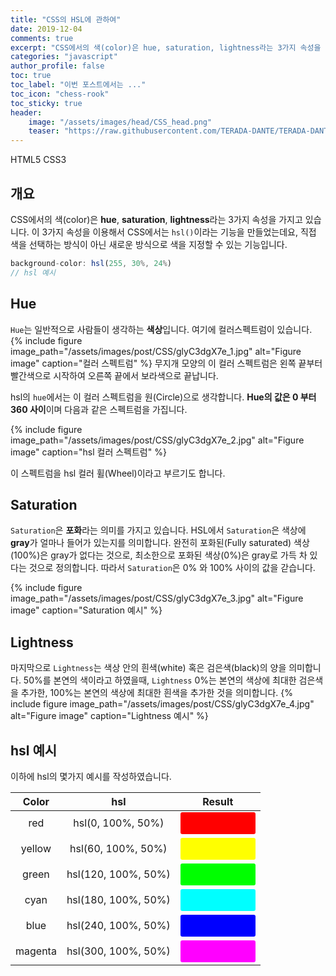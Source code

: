 ```yaml
---
title: "CSS의 HSL에 관하여"
date: 2019-12-04
comments: true
excerpt: "CSS에서의 색(color)은 hue, saturation, lightness라는 3가지 속성을 가지고 있습니다. 이 3가지 속성을 이용해서 CSS에서는 hsl()이라는 기능을 만들었는데요, 직접 색을 선택하는 방식이 아닌 새로운 방식으로 색을 지정할 수 있는 기능입니다."
categories: "javascript"
author_profile: false
toc: true 
toc_label: "이번 포스트에서는 ..." 
toc_icon: "chess-rook"
toc_sticky: true
header:
    image: "/assets/images/head/CSS_head.png"
    teaser: "https://raw.githubusercontent.com/TERADA-DANTE/TERADA-DANTE.github.io/master/_images/teaser/category/CSS.png"
---
```


<!-- glyC3dgX7e -->
<!--Language Button HTML -->
<span><a class="HTML"><i class="fab fa-html5"></i> HTML</a><a class="HTMLVer">5</a></span>  <span><a class="CSS"><i class="fab fa-css3-alt"></i> CSS</a><a class="CSSVer">3</a></span>
<!--Language Button HTML -->
<!-- Main content-->

## 개요
CSS에서의 색(color)은 **hue**, **saturation**, **lightness**라는 3가지 속성을 가지고 있습니다. 이 3가지 속성을 이용해서 CSS에서는 `hsl()`이라는 기능을 만들었는데요, 직접 색을 선택하는 방식이 아닌 새로운 방식으로 색을 지정할 수 있는 기능입니다.

~~~javascript
background-color: hsl(255, 30%, 24%)
// hsl 예시
~~~

## Hue
`Hue`는 일반적으로 사람들이 생각하는 **색상**입니다. 
여기에 컬러스펙트럼이 있습니다. 
{% include figure image_path="/assets/images/post/CSS/glyC3dgX7e_1.jpg" alt="Figure image" caption="컬러 스펙트럼" %}
무지개 모양의 이 컬러 스펙트럼은 왼쪽 끝부터 빨간색으로 시작하여 오른쪽 끝에서 보라색으로 끝납니다. 

hsl의 `hue`에서는 이 컬러 스펙트럼을 원(Circle)으로 생각합니다. **Hue의 값은 0 부터 360 사이**이며 다음과 같은 스펙트럼을 가집니다.

{% include figure image_path="/assets/images/post/CSS/glyC3dgX7e_2.jpg" alt="Figure image" caption="hsl 컬러 스펙트럼" %}

이 스펙트럼을 hsl 컬러 휠(Wheel)이라고 부르기도 합니다.

## Saturation
`Saturation`은 **포화**라는 의미를 가지고 있습니다. HSL에서 `Saturation`은 색상에 **gray**가 얼마나 들어가 있는지를 의미합니다. 완전히 포화된(Fully saturated) 색상(100%)은 gray가 없다는 것으로, 최소한으로 포화된 색상(0%)은 gray로 가득 차 있다는 것으로 정의합니다. 따라서 `Saturation`은 0% 와 100% 사이의 값을 갇습니다.

{% include figure image_path="/assets/images/post/CSS/glyC3dgX7e_3.jpg" alt="Figure image" caption="Saturation 예시" %}

## Lightness
마지막으로 `Lightness`는 색상 안의 흰색(white) 혹은 검은색(black)의 양을 의미합니다. 50%를 본연의 색이라고 하였을때, `Lightness` 0%는 본연의 색상에 최대한 검은색을 추가한, 100%는 본연의 색상에 최대한 흰색을 추가한 것을 의미합니다.
{% include figure image_path="/assets/images/post/CSS/glyC3dgX7e_4.jpg" alt="Figure image" caption="Lightness 예시" %}

## hsl 예시
이하에 hsl의 몇가지 예시를 작성하였습니다.

|  Color  |         hsl         |                       Result                        |
| :-----: | :-----------------: | :-------------------------------------------------: |
|   red   |  hsl(0, 100%, 50%)  |   <button class ="ex" id="red" disabled></button>   |
| yellow  | hsl(60, 100%, 50%)  | <button class ="ex" id="yellow" disabled></button>  |
|  green  | hsl(120, 100%, 50%) |  <button class ="ex" id="green" disabled></button>  |
|  cyan   | hsl(180, 100%, 50%) |  <button class ="ex" id="cyan" disabled></button>   |
|  blue   | hsl(240, 100%, 50%) |  <button class ="ex" id="blue" disabled></button>   |
| magenta | hsl(300, 100%, 50%) | <button class ="ex" id="magneta" disabled></button> |


<!-- Main content-->

<!-- Javascript -->

<!-- Javascript -->

<!-- CSS -->
<style>
#red{
    background-color:hsl(0, 100%, 50%);
}
#yellow{
    background-color:hsl(60, 100%, 50%);
}
#green{
    background-color:hsl(120, 100%, 50%);
}
#cyan{
    background-color:hsl(180, 100%, 50%);
}
#blue{
    background-color:hsl(240, 100%, 50%);
}
#magneta{
    background-color:hsl(300, 100%, 50%);
}
.ex{
    width:120px;
    height:35px;
    border:none;
    border-radius: 3px;
}
</style>
<!-- CSS -->
